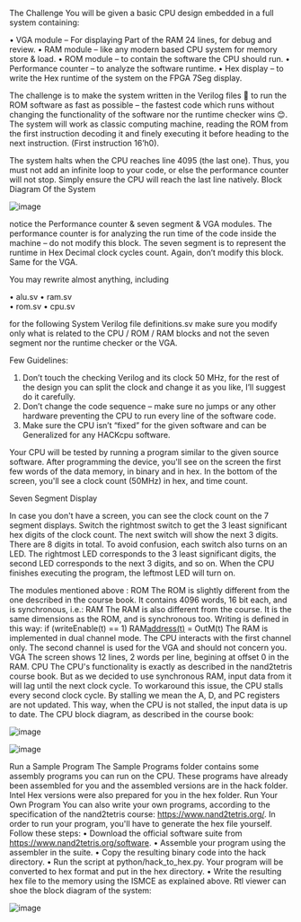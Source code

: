 The Challenge
You will be given a basic CPU design embedded in a full system containing:


•	VGA module 		– For displaying Part of the RAM 24 lines, for debug and review.
•	RAM module 		– like any modern based CPU system for memory store & load.
•	ROM module 		– to contain the software the CPU should run.
•	Performance counter 	– to analyze the software runtime.
•	Hex display 		– to write the Hex runtime of the system on the FPGA 7Seg display.


The challenge is to make the system written in the Verilog files  to run the ROM software as fast as possible – the fastest code which runs without changing the functionality of the software nor the runtime checker wins 😊.
The system will work as classic computing machine, reading the ROM from the first instruction decoding it and finely executing it before heading to the next instruction. (First instruction 16’h0).

The system halts when the CPU reaches line 4095 (the last one). Thus, you must not add an infinite loop to your code, or else the performance counter will not stop. Simply ensure the CPU will reach the last line natively.
Block Diagram Of the System
 
 ![image](https://user-images.githubusercontent.com/94902187/159119399-dae95d9c-5831-47f6-9cd0-7e10e2acc34a.png)

 
notice the Performance counter & seven segment & VGA modules.
The performance counter is for analyzing the run time of the code inside the machine – do not modify this block.
The seven segment is to represent the runtime in Hex Decimal clock cycles count. Again, don’t modify this block. Same for the VGA.

You may rewrite almost anything, including

•	alu.sv
•	ram.sv  
•	rom.sv 
•	cpu.sv 

for the following System Verilog file definitions.sv make sure you modify only what is related to the CPU / ROM / RAM blocks and not the seven segment nor the runtime checker or the VGA.

Few Guidelines:

1.	Don’t touch the checking Verilog and its clock 50 MHz, for the rest of the design you can split the clock and change it as you like, I’ll suggest do it carefully.
2.	Don’t change the code sequence – make sure no jumps or any other hardware preventing the CPU to run every line of the software code.
3.	Make sure the CPU isn’t “fixed” for the given software and can be Generalized for any HACKcpu software.

Your CPU will be tested by running a program similar to the given source software.
After programming the device, you'll see on the screen the first few words of the data memory, in binary and in hex. In the bottom of the screen, you'll see a clock count (50MHz) in hex, and time count.

Seven Segment Display

In case you don't have a screen, you can see the clock count on the 7 segment displays. Switch the rightmost switch to get the 3 least significant hex digits of the clock count. The next switch will show the next 3 digits. There are 8 digits in total.
To avoid confusion, each switch also turns on an LED. The rightmost LED corresponds to the 3 least significant digits, the second LED corresponds to the next 3 digits, and so on.
When the CPU finishes executing the program, the leftmost LED will turn on.


The modules mentioned above : 
ROM
The ROM is slightly different from the one described in the course book. It contains 4096 words, 16 bit each, and is synchronous, i.e.:
RAM
The RAM is also different from the course. It is the same dimensions as the ROM, and is synchronous too. Writing is defined in this way:
if (writeEnable(t) == 1)
    RAM[address(t)](t+1) = OutM(t)
The RAM is implemented in dual channel mode. The CPU interacts with the first channel only. The second channel is used for the VGA and should not concern you.
VGA
The screen shows 12 lines, 2 words per line, begining at offset 0 in the RAM.
CPU
The CPU's functionality is exactly as described in the nand2tetris course book. But as we decided to use synchronous RAM, input data from it will lag until the next clock cycle. To workaround this issue, the CPU stalls every second clock cycle. By stalling we mean the A, D, and PC registers are not updated. This way, when the CPU is not stalled, the input data is up to date.
The CPU block diagram, as described in the course book:
 
 ![image](https://user-images.githubusercontent.com/94902187/159119425-ab7bc7e6-ef86-4a48-b2f9-62794634f5e5.png)

![image](https://user-images.githubusercontent.com/94902187/159119483-143ed737-cbf7-4717-b73b-3e83f02bfdc8.png)


 
Run a Sample Program
The Sample Programs folder contains some assembly programs you can run on the CPU. These programs have already been assembled for you and the assembled versions are in the hack folder. Intel Hex versions were also prepared for you in the hex folder.
Run Your Own Program
You can also write your own programs, according to the specification of the nand2tetris course: https://www.nand2tetris.org/.
In order to run your program, you'll have to generate the hex file yourself. Follow these steps:
•	Download the official software suite from https://www.nand2tetris.org/software.
•	Assemble your program using the assembler in the suite.
•	Copy the resulting binary code into the hack directory.
•	Run the script at python/hack_to_hex.py. Your program will be converted to hex format and put in the hex directory.
•	Write the resulting hex file to the memory using the ISMCE as explained above.
Rtl viewer can shoe the block diagram of the system: 
 
 ![image](https://user-images.githubusercontent.com/94902187/159119447-2c1b9dd8-5783-4d79-92cb-ff5f1a8fdacf.png)

